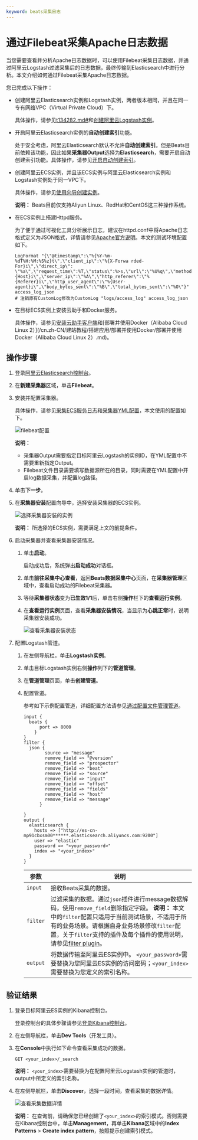 ```yaml
---
keyword: beats采集日志
---
```


# 通过Filebeat采集Apache日志数据

当您需要查看并分析Apache日志数据时，可以使用Filebeat采集日志数据，并通过阿里云Logstash过滤采集后的日志数据，最终传输到Elasticsearch中进行分析。本文介绍如何通过Filebeat采集Apache日志数据。

您已完成以下操作：

-   创建阿里云Elasticsearch实例和Logstash实例，两者版本相同，并且在同一专有网络VPC（Virtual Private Cloud）下。

    具体操作，请参见[t134282.md\#](/cn.zh-CN/Elasticsearch/实例管理/创建阿里云Elasticsearch实例.md)和[创建阿里云Logstash实例](/cn.zh-CN/Logstash/快速入门/步骤一：创建实例/创建阿里云Logstash实例.md)。

-   开启阿里云Elasticsearch实例的**自动创建索引**功能。

    处于安全考虑，阿里云Elasticsearch默认不允许**自动创建索引**。但是Beats目前依赖该功能，因此如果**采集器Output**选择为**Elasticsearch**，需要开启自动创建索引功能。具体操作，请参见[开启自动创建索引](/cn.zh-CN/Elasticsearch/快速访问与配置.md)。

-   创建阿里云ECS实例，并且该ECS实例与阿里云Elasticsearch实例和Logstash实例处于同一VPC下。

    具体操作，请参见[使用向导创建实例](/cn.zh-CN/实例/创建实例/使用向导创建实例.md)。

    **说明：** Beats目前仅支持Aliyun Linux、RedHat和CentOS这三种操作系统。

-   在ECS实例上搭建Httpd服务。

    为了便于通过可视化工具分析展示日志，建议在httpd.conf中将Apache日志格式定义为JSON格式，详情请参见[Apache官方说明](https://cwiki.apache.org/confluence/display/httpd/Apache)。本文的测试环境配置如下。

    ```
    LogFormat "{\"@timestamp\":\"%{%Y-%m-%dT%H:%M:%S%z}t\",\"client_ip\":\"%{X-Forwa rded-For}i\",\"direct_ip\": \"%a\",\"request_time\":%T,\"status\":%>s,\"url\":\"%U%q\",\"method\":\"%m\",\"http_host\":\"%{Host}i\",\"server_ip\":\"%A\",\"http_referer\":\"%{Referer}i\",\"http_user_agent\":\"%{User-agent}i\",\"body_bytes_sent\":\"%B\",\"total_bytes_sent\":\"%O\"}"  access_log_json
    # 注销原有CustomLog修改为CustomLog "logs/access_log" access_log_json
    ```

-   在目标ECS实例上安装云助手和Docker服务。

    具体操作，请参见[安装云助手客户端](/cn.zh-CN/运维与监控/云助手/配置云助手客户端/安装云助手客户端.md)和[部署并使用Docker（Alibaba Cloud Linux 2）](/cn.zh-CN/建站教程/搭建应用/部署并使用Docker/部署并使用Docker（Alibaba Cloud Linux 2）.md)。


## 操作步骤

1.  登录[阿里云Elasticsearch控制台](https://elasticsearch.console.aliyun.com/#/home)。

2.  在**新建采集器**区域，单击**Filebeat**。

3.  安装并配置采集器。

    具体操作，请参见[采集ECS服务日志](/cn.zh-CN/Beats/采集ECS服务日志.md)和[采集器YML配置](/cn.zh-CN/Beats/采集器YML配置.md)，本文使用的配置如下。

    ![filebeat配置](https://static-aliyun-doc.oss-accelerate.aliyuncs.com/assets/img/zh-CN/6012659951/p82408.png)

    **说明：**

    -   采集器Output需要指定目标阿里云Logstash的实例ID，在YML配置中不需要重新指定Output。
    -   Filebeat文件目录需要填写数据源所在的目录，同时需要在YML配置中开启log数据采集，并配置log路径。
4.  单击**下一步**。

5.  在**采集器安装**配置向导中，选择安装采集器的ECS实例。

    ![选择采集器安装的实例](https://static-aliyun-doc.oss-accelerate.aliyuncs.com/assets/img/zh-CN/3112659951/p82419.png)

    **说明：** 所选择的ECS实例，需要满足上文的前提条件。

6.  启动采集器并查看采集器安装情况。

    1.  单击**启动**。

        启动成功后，系统弹出**启动成功**对话框。

    2.  单击**前往采集中心查看**，返回**Beats数据采集中心**页面，在**采集器管理**区域中，查看启动成功的Filebeat采集器。

    3.  等待**采集器状态**变为**已生效1/1**后，单击右侧**操作**栏下的**查看运行实例**。

    4.  在**查看运行实例**页面，查看**采集器安装情况**，当显示为**心跳正常**时，说明采集器安装成功。

        ![查看采集器安装状态](https://static-aliyun-doc.oss-accelerate.aliyuncs.com/assets/img/zh-CN/3112659951/p82426.png)

7.  配置Logstash管道。

    1.  在左侧导航栏，单击**Logstash实例**。

    2.  单击目标Logstash实例右侧**操作**列下的**管道管理**。

    3.  在**管道管理**页面，单击**创建管道**。

    4.  配置管道。

        参考如下示例配置管道，详细配置方法请参见[通过配置文件管理管道](/cn.zh-CN/Logstash/管道任务管理/通过配置文件管理管道.md)。

        ```
        input {
          beats {
              port => 8000
            }
        }
        filter {
          json {
                source => "message"
                remove_field => "@version"
                remove_field => "prospector"
                remove_field => "beat"
                remove_field => "source"
                remove_field => "input"
                remove_field => "offset"
                remove_field => "fields"
                remove_field => "host"
                remove_field => "message"
              }
        
        }
        output {
          elasticsearch {
            hosts => ["http://es-cn-mp91cbxsm00******.elasticsearch.aliyuncs.com:9200"]
            user => "elastic"
            password => "<your_password>"
            index => "<your_index>"
          }
        }
        ```

        |参数|说明|
        |--|--|
        |`input`|接收Beats采集的数据。|
        |`filter`|过滤采集的数据。通过`json`插件进行message数据解码，使用`remove_field`删除指定字段。 **说明：** 本文中的`filter`配置只适用于当前测试场景，不适用于所有的业务场景。请根据自身业务场景修改`filter`配置，关于`filter`支持的插件及每个插件的使用说明，请参见[filter plugin](https://www.elastic.co/guide/en/logstash/6.7/filter-plugins.html#filter-plugins)。 |
        |`output`|将数据传输至阿里云ES实例中。 `<your_password>`需要替换为您阿里云ES实例的访问密码；`<your_index>`需要替换为您定义的索引名称。 |


## 验证结果

1.  登录目标阿里云ES实例的Kibana控制台。

    登录控制台的具体步骤请参见[登录Kibana控制台](/cn.zh-CN/Elasticsearch/可视化控制/Kibana/登录Kibana控制台.md)。

2.  在左侧导航栏，单击**Dev Tools**（开发工具）。

3.  在**Console**中执行如下命令查看采集成功的数据。

    ```
    GET <your_index>/_search
    ```

    **说明：** `<your_index>`需要替换为在配置阿里云Logstash实例的管道时，output中所定义的索引名称。

4.  在左侧导航栏，单击**Discover**，选择一段时间，查看采集的数据详情。

    ![查看采集数据详情](https://static-aliyun-doc.oss-accelerate.aliyuncs.com/assets/img/zh-CN/6012659951/p82431.png)

    **说明：** 在查询前，请确保您已经创建了`<your_index>`的索引模式。否则需要在Kibana控制台中，单击**Management**，再单击**Kibana**区域中的**Index Patterns** \> **Create index pattern**，按照提示创建索引模式。


